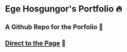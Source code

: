 # Ege Hosgungor's Portfolio 🔥

## A Github Repo for the Porfolio 🚀

## [Direct to the Page](https://hsgngr.github.io/hosgungor/) 🔗

